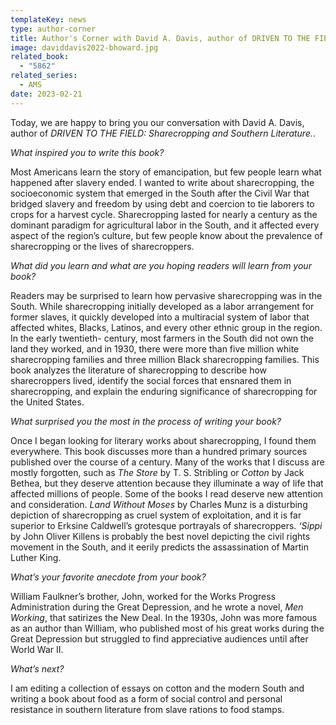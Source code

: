 ```yaml
---
templateKey: news
type: author-corner
title: Author's Corner with David A. Davis, author of DRIVEN TO THE FIELD
image: daviddavis2022-bhoward.jpg
related_book:
  - "5862"
related_series:
  - AMS
date: 2023-02-21
---
```

Today, we are happy to bring you our conversation with David A. Davis, author of *DRIVEN TO THE FIELD: Sharecropping and Southern Literature.*.

*What inspired you to write this book?* 

Most Americans learn the story of emancipation, but few people learn what happened after slavery ended. I wanted to write about sharecropping, the socioeconomic system that emerged in the South after the Civil War that bridged slavery and freedom by using debt and coercion to tie laborers to crops for a harvest cycle. Sharecropping lasted for nearly a century as the dominant paradigm for agricultural labor in the South, and it affected every aspect of the region’s culture, but few people know about the prevalence of sharecropping or the lives of sharecroppers.

*What did you learn and what are you hoping readers will learn from your book?* 

Readers may be surprised to learn how pervasive sharecropping was in the South. While sharecropping initially developed as a labor arrangement for former slaves, it quickly developed into a multiracial system of labor that affected whites, Blacks, Latinos, and every other ethnic group in the region. In the early twentieth- century, most farmers in the South did not own the land they worked, and in 1930, there were more than five million white sharecropping families and three million Black sharecropping families. This book analyzes the literature of sharecropping to describe how sharecroppers lived, identify the social forces that ensnared them in sharecropping, and explain the enduring significance of sharecropping for the United States.

*What surprised you the most in the process of writing your book?* 

Once I began looking for literary works about sharecropping, I found them everywhere. This book discusses more than a hundred primary sources published over the course of a century. Many of the works that I discuss are mostly forgotten, such as *The Store* by T. S. Stribling or *Cotton* by Jack Bethea, but they deserve attention because they illuminate a way of life that affected millions of people. Some of the books I read deserve new attention and consideration. *Land Without Moses* by Charles Munz is a disturbing depiction of sharecropping as cruel system of exploitation, and it is far superior to Erksine Caldwell’s grotesque portrayals of sharecroppers. *‘Sippi* by John Oliver Killens is probably the best novel depicting the civil rights movement in the South, and it eerily predicts the assassination of Martin Luther King.

*What’s your favorite anecdote from your book?*

William Faulkner’s brother, John, worked for the Works Progress Administration during the Great Depression, and he wrote a novel, *Men Working*, that satirizes the New Deal. In the 1930s, John was more famous as an author than William, who published most of his great works during the Great Depression but struggled to find appreciative audiences until after World War II.

*What’s next?* 

I am editing a collection of essays on cotton and the modern South and writing a book about food as a form of social control and personal resistance in southern literature from slave rations to food stamps.